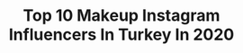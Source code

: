 ---
title: Top 10 Makeup Instagram Influencers In Turkey In 2020
description: >-
  Find top makeup Instagram influencers in Turkey in 2020. Most popular hashtags: #makeup #makeupvideos #makeuptutorial.
platform: Instagram
hits: 742
text_top: Analyze the most popular Instagram accounts on inBeat.
text_bottom: inBeat aggregates 742 Instagram influencers like this in Turkey for you to collaborate.
profiles:
  - username: "seaofmelis"
    fullname: >-
      Melis Deniz
    bio: >-
      Pro Makeup Artist & Brow Stylist 📬 seaofmelis@gmail.com 📞 @houseofmelis Gelin, Makyaj, Saç ve Kaş randevuları için 05523920590 ’dan ulaşabilirsiniz.
    location: "Turkey"
    followers: 338549
    engagement: 1070
    commentsToLikes: 0.170611
    id: ck5c9w1z1c8e80i11y0vhv5ij
    verified: false
    hashtags: "#hm, #transformation, #plussize, #bodypositivity"
  - username: "ezgihalilbeyoglu"
    fullname: >-
      Ezgi Halilbeyoğlu
    bio: >-
      Makeup Artist📍🌍Istanbul , Turkey Trainer @maccosmeticsturkiye 📩ehalilbeyoglu@yahoo.com
    location: "Turkey"
    followers: 99593
    engagement: 440
    commentsToLikes: 0.163825
    id: ck0u7q0l95g620i19owoo54mk
    verified: false
    hashtags: "#gelinmakyaj, #makeupoftheday, #makeup, #makeuptutorial"
  - username: "dua.mnalla"
    fullname: >-
      Dua Mnalla Alrayess
    bio: >-
      Married💍 @saadalrayess #fashionblogger #fashion #beauty #hijab •İstanbul 🇹🇷 •Certified Makeup artist •Fashion •Lifestyle •Beauty
    location: "Turkey"
    followers: 53147
    engagement: 508
    commentsToLikes: 0.054479
    id: ckapaz0bay07a0i782q8gesvd
    verified: false
    hashtags: "#saudiarabia, #usa, #hijab, #iraq"
  - username: "sofe_bayaty"
    fullname: >-
      sofe Albayaty
    bio: >-
      ‏🇮🇶Wrestling champion Iraq🥊 ‏Fitness🏋🏻‍♀️💪🏻 SC:sofe0001👻 ‏Practical makeup💄 Age.25 I live in Turkey🇹🇷
    location: "Turkey"
    followers: 23807
    engagement: 595
    commentsToLikes: 0.225527
    id: ckf5mjamou25e0j23iugsnz49
    verified: false
    hashtags: "#iraq, #entrepreneurlife, #basra, #iraqi"
  - username: "seckinsunguc"
    fullname: >-
      Seçkin Süngüç
    bio: >-
      Makeup Artist / Photography & Video Clip Director seckinsunguc@yahoo.com İstanbul @seckinsungucworks
    location: "Turkey"
    followers: 106161
    engagement: 697
    commentsToLikes: 0.020010
    id: ck5zw20gr5br50i14ymkvkzwp
    verified: true
    hashtags: "#huysuzvirjin, #seyfidursunog, #makeupexpert, #kusursuzmakyaj"
  - username: "gamzeebaykall"
    fullname: >-
      Gamze Baykal
    bio: >-
      Makeup Artist Beauty Vlogger İletişim💌 gamzebaykal90@gmail.com Youtube 🎥🎬
    location: "Turkey"
    followers: 54108
    engagement: 318
    commentsToLikes: 0.270867
    id: ck8t09eq1ra5r0j78z371tb2j
    verified: false
    hashtags: "#cekilis, #newpost, #youtube, #makeup"
  - username: "zarasfx"
    fullname: >-
      
    bio: >-
      FX Film & Television makeup artist in Turkey, Istanbul. 🇹🇷 I do Beauty Make-Up, SFX, Prosthetics, Masks, Face & Body paint.
    location: "Turkey"
    followers: 43278
    engagement: 519
    commentsToLikes: 0.050437
    id: ck8szger4ochm0j78q4qqb5t3
    verified: false
    hashtags: "#art, #cosplay, #specialeffectsmakeup, #bennye"
  - username: "ezgisadeghi"
    fullname: >-
      Ezgi Turna Sadeghi
    bio: >-
      💝National Brow Artist @benefitturkiye 👩🏻‍🎨Makeup-SFX Artist 👩🏻‍🎓Fine Arts-Sculptor 🐕Resque dogs mother @gecegunduz_thebrothers 🌱Vegeterian
    location: "Turkey"
    followers: 12435
    engagement: 636
    commentsToLikes: 0.194663
    id: ck0u7i9nj4t2g0i19vh4d33vt
    verified: false
    hashtags: "#benefitbrows, #makeupartist, #makeupaddict, #24hourbrowsetter"
  - username: "__mervesii__"
    fullname: >-
      Merve Layık Yıldır
    bio: >-
      🔻 Married To Her Best Friend 🔺️ #mom #lifestyle#makeup#traveler 📩 mervelayik@gmail.com
    location: "Turkey"
    followers: 8247
    engagement: 1301
    commentsToLikes: 0.111377
    id: ckap3hq5u31p50i7891fhmupa
    verified: false
    hashtags: "#36weekspregnant, #38weekspregnant, #35weekspregnant, #34weekspregnant"
  - username: "mervinstablog"
    fullname: >-
      Merve Özçelik
    bio: >-
      #makeup | #beauty | #care | #look | #instablogger 📩mervinstablog@gmail.com #️⃣Favoriler: #mervoneriyor Butik: @acs.bymerv ✨
    location: "Turkey"
    followers: 37477
    engagement: 615
    commentsToLikes: 0.129161
    id: ck8tcvdwi0txa0j78tuwjg12t
    verified: false
    hashtags: "#followforfollowback, #makeup, #ootd, #ootdfashion"
---